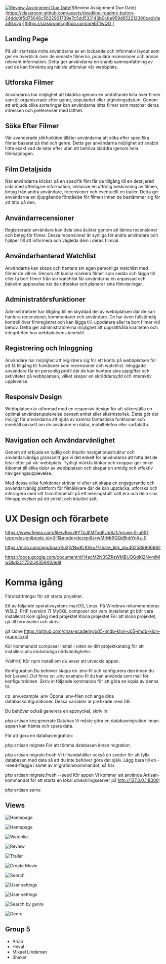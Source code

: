 [![Review Assignment Due Date](https://classroom.github.com/assets/deadline-readme-button-24ddc0f5d75046c5622901739e7c5dd533143b0c8e959d652212380cedb1ea36.svg)](https://classroom.github.com/a/ebT1wQO_)[![Review Assignment Due Date](https://classroom.github.com/assets/deadline-readme-button-24ddc0f5d75046c5622901739e7c5dd533143b0c8e959d652212380cedb1ea36.svg)](https://classroom.github.com/a/ebT1wQO_)

## Landing Page
På vår startsida möts användarna av en lockande och informativ layout som ger en överblick över de senaste filmerna, populära recensioner och annan relevant information. Detta ger användarna en snabb sammanfattning av vad de kan förvänta sig när de utforskar vår webbplats.

## Utforska Filmer
Användarna har möjlighet att bläddra igenom en omfattande lista över filmer som är organiserade efter genre, popularitet eller utgivningsdatum. Genom att erbjuda olika sorteringar kan användarna hitta filmer som matchar deras intressen och preferenser med lätthet.

## Söka Efter Filmer
Vår avancerade sökfunktion tillåter användarna att söka efter specifika filmer baserat på titel och genre. Detta ger användarna möjlighet att snabbt hitta exakt vad de letar efter utan att behöva bläddra igenom hela filmkatalogen.

## Film Detaljsida
När användarna klickar på en specifik film får de tillgång till en detaljerad sida med ytterligare information, inklusive en utförlig beskrivning av filmen, betyg från andra användare, recensioner och eventuellt en trailer. Detta ger användarna en djupgående förståelse för filmen innan de bestämmer sig för att titta på den.

## Användarrecensioner
Registrerade användare kan dela sina åsikter genom att lämna recensioner och betyg för filmer. Dessa recensioner är synliga för andra användare och hjälper till att informera och vägleda dem i deras filmval.

## Användarhanterad Watchlist
Användarna kan skapa och hantera sin egen personliga watchlist med filmer de vill se. Genom att kunna markera filmer som sedda och lägga till eller ta bort filmer från sin watchlist får användarna en anpassad och bekväm upplevelse när de utforskar och planerar sina filmvisningar.

## Administratörsfunktioner
Administratörer har tillgång till en skyddad del av webbplatsen där de kan hantera recensioner, kommentarer och användare. De har även fullständig kontroll över filmregistret och kan lägga till, uppdatera eller ta bort filmer vid behov. Detta ger administratörerna möjlighet att upprätthålla kvaliteten och integriteten hos webbplatsens innehåll.

## Registrering och Inloggning
Användare har möjlighet att registrera sig för ett konto på webbplatsen för att få tillgång till funktioner som recensioner och watchlist. Inloggade användare får en personlig profil där de kan hantera sina uppgifter och aktiviteter på webbplatsen, vilket skapar en skräddarsydd och interaktiv upplevelse.

## Responsiv Design
Webbplatsen är utformad med en responsiv design för att säkerställa en optimal användarupplevelse oavsett enhet eller skärmstorlek. Detta gör det möjligt för användarna att njuta av samma fantastiska funktioner och innehåll oavsett om de använder en dator, mobiltelefon eller surfplatta.

## Navigation och Användarvänlighet
Genom att erbjuda en tydlig och intuitiv navigationsstruktur och användarvänliga gränssnitt gör vi det enkelt för användarna att hitta det de letar efter på vår webbplats. Tydligt märkta länkar och knappar ger enkel åtkomst till olika delar av webbplatsen och skapar en smidig och effektiv navigeringsupplevelse.

Med dessa olika funktioner strävar vi efter att skapa en engagerande och användarvänlig plattform för filmälskare där de kan upptäcka, utforska och interagera med sitt favoritinnehåll på ett meningsfullt sätt.era och dela sina filmupplevelser på ett enkelt och intuitivt sätt.

# UX Design och förarbete

 https://www.figma.com/file/vBvsvRYToJEMTxqFUp8J1i/grupp-5-u05?type=design&node-id=0-1&mode=design&t=wMrMr9QQdBnbYnAz-0

https://miro.com/app/board/uXjVNwKLKhk=/?share_link_id=402589806992 

https://docs.google.com/document/d/14ecM2N3SZRsWMBUQGdKj2NvmlMwQkd3C1750UK35KK0/edit

# Komma igång 

Förutsättningar för att starta projektet. 

Ett av följande operativsystem: macOS, Linux. På Windows rekommenderas WSL2.
PHP (version 7)
MySQL
composer bör vara installerat
git bör vara installerat
Kom igång med projektet
Klona projektet
För att klona projektet, gå till terminalen och skriv:

git clone https://github.com/chas-academy/u05-imdb-klon-u05-imdb-klon-grupp-5.git

Kör kommandot composer install i roten av ditt projektkatalog för att installera alla nödvändiga nödvändigheter.

(Valfritt)
Kör npm install om du avser att utveckla appen.

Konfiguration
Du behöver skapa en .env-fil och konfigurera den innan du kör Laravel. Det finns en .env.example-fil du kan använda som mall för konfigurationen.
Skriv in följande kommando för att göra en kopia av denna fil:

cp .env.example .env
Öppna .env-filen och ange dina databaskonfigurationer. Dessa variabler är prefixade med DB.

Du behöver också generera en appnyckel, skriv in:

php artisan key:generate
Databas
Vi måste göra en databasmigration innan appen kan hämta och spara data.

För att göra en databasmigration:

php artisan migrate
För att tömma databasen innan migration:

php artisan migrate:fresh
Vi tillhandahåller också en seeder för att fylla databasen med data så att du inte behöver göra det själv. Lägg bara till en --seed-flagga i slutet av migrationskommandot, så här:

php artisan migrate:fresh --seed
Kör appen
Vi kommer att använda Artisan-kommandot för att starta en lokal utvecklingsserver på http://127.0.0.1:8000:

php artisan serve

## Views

![Homepage](./grupp5/public/images/image.png)

![Homepage](./grupp5/public/images/image-1.png)

![Watchlist](./grupp5/public/images/image-2.png)

![Review](./grupp5/public/images/image-3.png)

![Trailer](./grupp5/public/images/image-4.png)

![Create Movie](./grupp5/public/images/image-5.png)

![Search](./grupp5/public/images/image-6.png)

![User settings](./grupp5/public/images/image-7.png)

![User settings](./grupp5/public/images/image-8.png)

![Search by genre](./grupp5/public/images/image-9.png)

![Genre](./grupp5/public/images/image-10.png)

## Group 5

* Arian
* Heval
* Mikael Lindeman
* Shaker